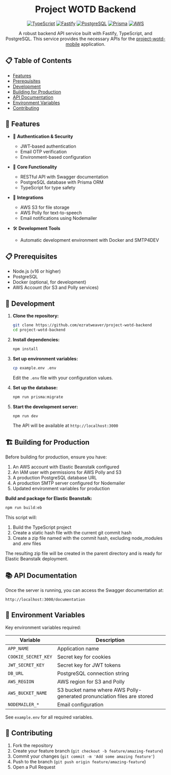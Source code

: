 <div align="center">

# Project WOTD Backend

[![TypeScript](https://img.shields.io/badge/TypeScript-007ACC?style=for-the-badge&logo=typescript&logoColor=white)](https://www.typescriptlang.org/)
[![Fastify](https://img.shields.io/badge/Fastify-000000?style=for-the-badge&logo=fastify&logoColor=white)](https://www.fastify.io/)
[![PostgreSQL](https://img.shields.io/badge/PostgreSQL-316192?style=for-the-badge&logo=postgresql&logoColor=white)](https://www.postgresql.org/)
[![Prisma](https://img.shields.io/badge/Prisma-2D3748?style=for-the-badge&logo=prisma&logoColor=white)](https://www.prisma.io/)
[![AWS](https://img.shields.io/badge/AWS-232F3E?style=for-the-badge&logo=amazon-aws&logoColor=white)](https://aws.amazon.com/)

</div>

<div align="center">

A robust backend API service built with Fastify, TypeScript, and PostgreSQL. This service provides the necessary APIs for the [project-wotd-mobile](https://github.com/ezratweaver/project-wotd-mobile) application.

</div>

## 📋 Table of Contents

- [Features](#-features)
- [Prerequisites](#-prerequisites)
- [Development](#-development)
- [Building for Production](#-building-for-production)
- [API Documentation](#-api-documentation)
- [Environment Variables](#-environment-variables)
- [Contributing](#-contributing)

## 🚀 Features

- 🔐 **Authentication & Security**
  - JWT-based authentication
  - Email OTP verification
  - Environment-based configuration

- 🎯 **Core Functionality**
  - RESTful API with Swagger documentation
  - PostgreSQL database with Prisma ORM
  - TypeScript for type safety

- 🔌 **Integrations**
  - AWS S3 for file storage
  - AWS Polly for text-to-speech
  - Email notifications using Nodemailer

- 🛠️ **Development Tools**
  - Automatic development environment with Docker and SMTP4DEV

## 📋 Prerequisites

- Node.js (v16 or higher)
- PostgreSQL
- Docker (optional, for development)
- AWS Account (for S3 and Polly services)

## 🔧 Development

1. **Clone the repository:**
   ```bash
   git clone https://github.com/ezratweaver/project-wotd-backend
   cd project-wotd-backend
   ```

2. **Install dependencies:**
   ```bash
   npm install
   ```

3. **Set up environment variables:**
   ```bash
   cp example.env .env
   ```
   Edit the `.env` file with your configuration values.

4. **Set up the database:**
   ```bash
   npm run prisma:migrate
   ```

5. **Start the development server:**
   ```bash
   npm run dev
   ```

   The API will be available at `http://localhost:3000`

## 🏗️ Building for Production

Before building for production, ensure you have:
1. An AWS account with Elastic Beanstalk configured
2. An IAM user with permissions for AWS Polly and S3
3. A production PostgreSQL database URL
4. A production SMTP server configured for Nodemailer
5. Updated environment variables for production

**Build and package for Elastic Beanstalk:**
```bash
npm run build:eb
```

This script will:
1. Build the TypeScript project
2. Create a static hash file with the current git commit hash
3. Create a zip file named with the commit hash, excluding node_modules and .env files

The resulting zip file will be created in the parent directory and is ready for Elastic Beanstalk deployment.

## 📚 API Documentation

Once the server is running, you can access the Swagger documentation at:
```
http://localhost:3000/documentation
```

## 🔐 Environment Variables

Key environment variables required:

| Variable | Description |
|----------|-------------|
| `APP_NAME` | Application name |
| `COOKIE_SECRET_KEY` | Secret key for cookies |
| `JWT_SECRET_KEY` | Secret key for JWT tokens |
| `DB_URL` | PostgreSQL connection string |
| `AWS_REGION` | AWS region for S3 and Polly |
| `AWS_BUCKET_NAME` | S3 bucket name where AWS Polly-generated pronunciation files are stored |
| `NODEMAILER_*` | Email configuration |

See `example.env` for all required variables.

## 🤝 Contributing

1. Fork the repository
2. Create your feature branch (`git checkout -b feature/amazing-feature`)
3. Commit your changes (`git commit -m 'Add some amazing feature'`)
4. Push to the branch (`git push origin feature/amazing-feature`)
5. Open a Pull Request 